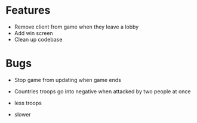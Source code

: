 # Features
- Remove client from game when they leave a lobby
- Add win screen
- Clean up codebase

# Bugs
- Stop game from updating when game ends
- Countries troops go into negative when attacked by two people at once


- less troops
- slower